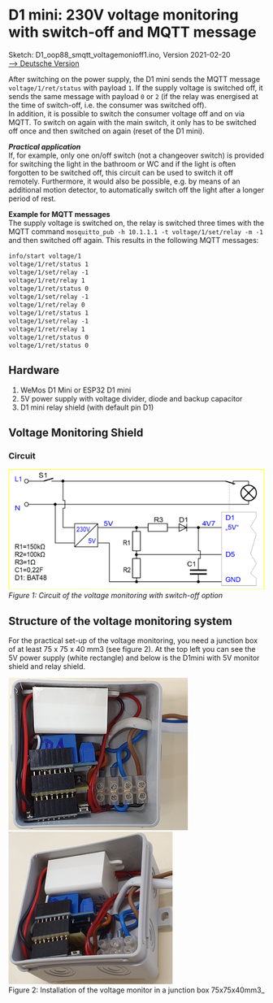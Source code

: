 # D1 mini: 230V voltage monitoring with switch-off and MQTT message
Sketch: D1_oop88_smqtt_voltagemonioff1.ino, Version 2021-02-20   
[--> Deutsche Version](./LIESMICH.md "Deutsche Version")   

After switching on the power supply, the D1 mini sends the MQTT message `voltage/1/ret/status` with payload `1`. If the supply voltage is switched off, it sends the same message with payload `0` or `2` (if the relay was energised at the time of switch-off, i.e. the consumer was switched off).   
In addition, it is possible to switch the consumer voltage off and on via MQTT. To switch on again with the main switch, it only has to be switched off once and then switched on again (reset of the D1 mini).

__*Practical application*__   
If, for example, only one on/off switch (not a changeover switch) is provided for switching the light in the bathroom or WC and if the light is often forgotten to be switched off, this circuit can be used to switch it off remotely. Furthermore, it would also be possible, e.g. by means of an additional motion detector, to automatically switch off the light after a longer period of rest.   

**Example for MQTT messages**   
The supply voltage is switched on, the relay is switched three times with the MQTT command `mosquitto_pub -h 10.1.1.1 -t voltage/1/set/relay -m -1` and then switched off again. This results in the following MQTT messages:   
```
info/start voltage/1
voltage/1/ret/status 1
voltage/1/set/relay -1
voltage/1/ret/relay 1
voltage/1/ret/status 0
voltage/1/set/relay -1
voltage/1/ret/relay 0
voltage/1/ret/status 1
voltage/1/set/relay -1
voltage/1/ret/relay 1
voltage/1/ret/status 0
voltage/1/ret/status 0
```

## Hardware
1. WeMos D1 Mini or ESP32 D1 mini
2. 5V power supply with voltage divider, diode and backup capacitor
3. D1 mini relay shield (with default pin D1)

## Voltage Monitoring Shield
### Circuit
![Circuit of the voltage monitoring](./images/D1_voltagemonioff1_circuit.png "Circuit of the voltage monitoring")   
_Figure 1: Circuit of the voltage monitoring with switch-off option_   

## Structure of the voltage monitoring system   
For the practical set-up of the voltage monitoring, you need a junction box of at least 75 x 75 x 40 mm3 (see figure 2). At the top left you can see the 5V power supply (white rectangle) and below is the D1mini with 5V monitor shield and relay shield.   

![Voltagemonitoring_box2](./images/D1_voltagemonioff1_junctionbox2.png "Voltagemonitoring in box 2") ![Voltagemonitoring_box1](./images/D1_voltagemonioff1_junctionbox1.png "Voltagemonitoring in box 1")   
Figure 2: Installation of the voltage monitor in a junction box 75x75x40mm3_   
